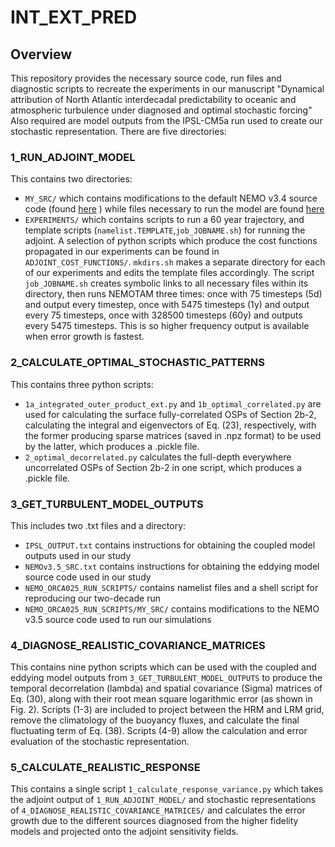 # INT_EXT_PRED
## Overview
This repository provides the necessary source code, run files and diagnostic scripts to recreate the experiments in our manuscript "Dynamical attribution of North Atlantic interdecadal predictability to oceanic and atmospheric turbulence under diagnosed and optimal stochastic forcing" Also required are model outputs from the IPSL-CM5a run used to create our stochastic representation.
There are five directories:

### 1_RUN_ADJOINT_MODEL
This contains two directories:
- `MY_SRC/` which contains modifications to the default NEMO v3.4 source code (found [here](https://forge.ipsl.jussieu.fr/nemo/svn/NEMO/releases/release-3.4) ) while files necessary to run the model are found [here](https://doi.org/10.5281/zenodo.1471702)
- `EXPERIMENTS/` which contains scripts to run a 60 year trajectory, and template scripts (`namelist.TEMPLATE`,`job_JOBNAME.sh`) for running the adjoint. A selection of python scripts which produce the cost functions propagated in our experiments can be found in `ADJOINT_COST_FUNCTIONS/`. `mkdirs.sh` makes a separate directory for each of our experiments and edits the template files accordingly. The script `job_JOBNAME.sh` creates symbolic links to all necessary files within its directory, then runs NEMOTAM three times: once with 75 timesteps (5d) and output every timestep, once with 5475 timesteps (1y) and output every 75 timesteps, once with 328500 timesteps (60y) and outputs every 5475 timesteps. This is so higher frequency output is available when error growth is fastest.

### 2_CALCULATE_OPTIMAL_STOCHASTIC_PATTERNS
This contains three python scripts:
- `1a_integrated_outer_product_ext.py` and `1b_optimal_correlated.py` are used for calculating the surface fully-correlated OSPs of Section 2b-2, calculating the integral and eigenvectors of Eq. (23), respectively, with the former producing sparse matrices (saved in .npz format) to be used by the latter, which produces a .pickle file.
- `2_optimal_decorrelated.py` calculates the full-depth everywhere uncorrelated OSPs of Section 2b-2 in one script, which produces a .pickle file.

### 3_GET_TURBULENT_MODEL_OUTPUTS
This includes two .txt files and a directory:
- `IPSL_OUTPUT.txt` contains instructions for obtaining the coupled model outputs used in our study
- `NEMOv3.5_SRC.txt` contains instructions for obtaining the eddying model source code used in our study
- `NEMO_ORCA025_RUN_SCRIPTS/` contains namelist files and a shell script for reproducing our two-decade run
- `NEMO_ORCA025_RUN_SCRIPTS/MY_SRC/` contains modifications to the NEMO v3.5 source code used to run our simulations

### 4_DIAGNOSE_REALISTIC_COVARIANCE_MATRICES
This contains nine python scripts which can be used with the coupled and eddying model outputs from `3_GET_TURBULENT_MODEL_OUTPUTS` to produce the temporal decorrelation (lambda) and spatial covariance (Sigma) matrices of Eq. (30), along with their root mean square logarithmic error (as shown in Fig. 2). Scripts (1-3) are included to project between the HRM and LRM grid, remove the climatology of the buoyancy fluxes, and calculate the final fluctuating term of Eq. (38). Scripts (4-9) allow the calculation and error evaluation of the stochastic representation.

### 5_CALCULATE_REALISTIC_RESPONSE
This contains a single script `1_calculate_response_variance.py` which takes the adjoint output of `1_RUN_ADJOINT_MODEL/` and stochastic representations of `4_DIAGNOSE_REALISTIC_COVARIANCE_MATRICES/` and calculates the error growth due to the different sources diagnosed from the higher fidelity models and projected onto the adjoint sensitivity fields.
